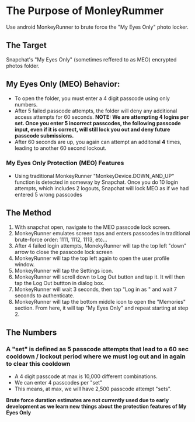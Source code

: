 # The Purpose of MonleyRummer
Use android MonkeyRunner to brute force the "My Eyes Only" photo locker.

## The Target
Snapchat's "My Eyes Only" (sometimes reffered to as MEO) encrypted photos folder.

## My Eyes Only (MEO) Behavior:
* To open the folder, you must enter a 4 digit passcode using only numbers. 
* After 5 failed passcode attempts, the folder will deny any additional access attempts for 60 seconds. 
**NOTE: We are attempting 4 logins per set. Once you enter 5 incorrect passcodes, the following passcode input, even if it is correct, will still lock you out and deny future passcode submissions.**
* After 60 seconds are up, you again can attempt an additonal **4** times, leading to another 60 second lockout.

### My Eyes Only Protection (MEO) Features ###
* Using traditional MonkeyRunner "MonkeyDevice.DOWN_AND_UP" function is detected in someway by Snapchat. Once you do 10 login attempts, which includes 2 logouts, Snapchat will lock MEO as if we had entered 5 wrong passcodes

## The Method
1. With snapchat open, navigate to the MEO passcode lock screen.
2. MonkeyRunner emulates screen taps and enters passcodes in traditional brute-force order: 1111, 1112, 1113, etc...
3. After 4 failed login attempts, MonekyRunner will tap the top left "down" arrow to close the passcode lock screen
4. MonkeyRunner will tap the top left again to open the user profile window.
5. MonkeyRunner will tap the Settings icon.
6. MonkeyRunner will scroll down to Log Out button and tap it. It will then tap the Log Out buttton in dialog box.
7. MonkeyRunner will wait 3 seconds, then tap "Log in as <lastLoggedInUsernameHere>" and wait 7 seconds to authenticate.
8. MonkeyRunner will tap the bottom middle icon to open the "Memories" section. From here, it will tap "My Eyes Only" and repeat starting at step 2.

## The Numbers
### A "set" is defined as 5 passcode attempts that lead to a 60 sec cooldown / lockout period where we must log out and in again to clear this cooldown
* A 4 digit passcode at max is 10,000 different combinations.
* We can enter 4 passcodes per "set"
* This means, at max, we will have 2,500 passcode attempt "sets".

**Brute force duration estimates are not currently used due to early development as we learn new things about the protection features of My Eyes Only**
